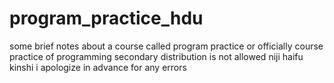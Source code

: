 # program_practice_hdu
some brief notes about a course called program practice or officially course practice of programming
secondary distribution is not allowed
niji haifu kinshi
i apologize in advance for any errors
